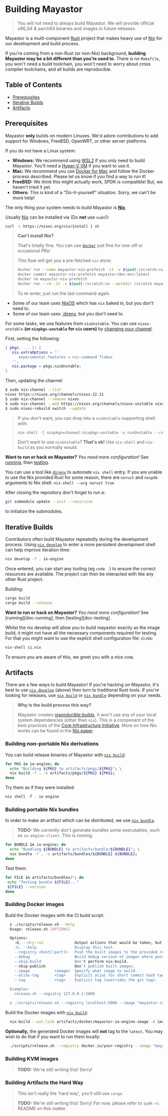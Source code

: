 # Building Mayastor

> You will not need to always build Mayastor. We will provide official x86_64
> & aarch64 binaries and images in future releases.

Mayastor is a multi-component [Rust][rust-lang] project that makes heavy use of
[Nix][nix-explore] for our development and build process.

If you're coming from a non-Rust (or non-Nix) background, **building Mayastor may be a bit
different than you're used to.** There is no `Makefile`, you won't need a build toolchain,
you won't need to worry about cross compiler toolchains, and all builds are reproducible.

## Table of Contents

- [Prerequisites](#Prerequisites)
- [Iterative Builds](#Iterative-Builds)
- [Artifacts](#Artifacts)

## Prerequisites

Mayastor **only** builds on modern Linuxes. We'd adore contributions to add support for
Windows, FreeBSD, OpenWRT, or other server platforms.

If you do not have a Linux system:

- **Windows:** We recommend using [WSL2][windows-wsl2] if you only need to
  build Mayastor. You'll need a [Hyper-V VM][windows-hyperv] if you want to use it.
- **Mac:** We recommend you use [Docker for Mac][docker-install]
  and follow the Docker process described. Please let us know if you find a way to
  run it!
- **FreeBSD:** We _think_ this might actually work, SPDK is compatible! But, we haven't
  tried it yet.
- **Others:** This is kind of a "Do-it-yourself" situation. Sorry, we can't be more help!

The only thing your system needs to build Mayastor is [**Nix**][nix-install].

Usually [Nix][nix-install] can be installed via (Do **not** use `sudo`!):

```bash
curl -L https://nixos.org/nix/install | sh
```

> **Can't install Nix?**
>
> That's totally fine. You can use [`docker`][docker-install] just fine for one-off or occasional PRs!
>
> This flow will get you a pre-fetched `nix` store:
>
> ```bash
> docker run --name mayastor-nix-prefetch -it -v $(pwd):/scratch:rw --privileged --workdir /scratch nixos/nix nix-shell --run "exit 0"
> docker commit mayastor-nix-prefetch mayastor/dev-env:latest
> docker rm mayastor-nix-prefetch
> docker run --rm -it -v $(pwd):/scratch:rw --workdir /scratch mayastor/dev-env:latest nix-shell
> ```
>
> To re-enter, just run the last command again.

- Some of our team uses [NixOS][nixos] which has `nix` baked in, but you don't need to.
- Some of our team uses [`direnv][direnv], but you don't need to.

For some tasks, we use features from `nixUnstable`. You can use `nixos-unstable`
**(or `nixpkgs-unstable` for `nix` users)** by [changing your channel][nix-channel].

First, setting the following:

```nix
{ pkgs, ... }: {
   nix.extraOptions = ''
      experimental-features = nix-command flakes
   '';
   nix.package = pkgs.nixUnstable;
}
```

Then, updating the channel:

```bash
$ sudo nix-channel --list
nixos https://nixos.org/channels/nixos-22.11
$ sudo nix-channel --remove nixos
$ sudo nix-channel --add https://nixos.org/channels/nixos-unstable nixos
$ sudo nixos-rebuild switch --update
```

> If you don't want, you can drop into a
> `nixUnstable` supporting shell with:
>
> ```bash
> nix-shell -I nixpkgs=channel:nixpkgs-unstable -p nixUnstable --command "nix --experimental-features 'nix-command flakes' develop -f . mayastor"
> ```
>
> Don't want to use `nixUnstable`? **That's ok!** Use `nix-shell` and `nix-build` as you normally would.

**Want to run or hack on Mayastor?** _You need more configuration!_ See
[running][doc-run], then [testing][doc-test].

You can use a tool like [`direnv`][direnv] to automate `nix shell` entry.
If you are unable to use the Nix provided Rust for some reason, there are `norust` and
`nospdk` arguments to Nix shell. `nix-shell --arg norust true`

After closing the repository don't forget to run a:

```bash
git submodule update --init --recursive
```

to initialize the submodules.

## Iterative Builds

Contributors often build Mayastor repeatedly during the development process.
Using [`nix develop`][nix-develop] to enter a more persistent development shell can help improve
iteration time:

```bash
nix develop -f . io-engine
```

Once entered, you can start any tooling (eg `code .`) to ensure the correct resources are available.
The project can then be interacted with like any other Rust project.

Building:

```bash
cargo build
cargo build --release
```

**Want to run or hack on Mayastor?** _You need more configuration!_ See
[running][doc-running], then [testing][doc-testing].

Whilst the nix develop will allow you to build mayastor exactly as the image build, it might not have all the necessary components required for testing.
For that you might want to use the explicit shell configuration file: ci.nix:

```bash
nix-shell ci.nix
```

To ensure you are aware of this, we greet you with a nice cow.

## Artifacts

There are a few ways to build Mayastor! If you're hacking on Mayastor, it's best to use
[`nix develop`][nix-develop] (above) then turn to traditional Rust tools. If you're looking for releases,
use [`nix build`][nix-build] or [`nix bundle`][nix-bundle] depending on your needs.

> **Why is the build process this way?**
>
> Mayastor creates [_reproducible builds_][reproducible-builds], it won't use any of your
> local system dependencies (other than `nix`). This is a component of the best practices of the
> [Core Infrastructure Initiative][cii-best-practices]. More on how Nix works can be found in the
> [Nix paper][nix-paper].

### Building non-portable Nix derivations

You can build release binaries of Mayastor with [`nix build`][nix-build]:

```bash
for PKG in io-engine; do
  echo "Building ${PKG} to artifacts/pkgs/${PKG}"; \
  nix build -f . -o artifacts/pkgs/${PKG} ${PKG};
done
```

Try them as if they were installed:

```rust
nix shell -f . io-engine
```

### Building portable Nix bundles

In order to make an artifact which can be distributed, we use [`nix bundle`][nix-bundle].

> **TODO:** We currently don't generate bundles some executables, such as
> `io-engine-client`. This is coming.

```bash
for BUNDLE in io-engine; do
  echo "Bundling ${BUNDLE} to artifacts/bundle/${BUNDLE}"; \
  nix bundle -f . -o artifacts/bundles/${BUNDLE} ${BUNDLE};
done
```

Test them:

```bash
for FILE in artifacts/bundles/*; do
 echo "Testing bundle ${FILE}..."
 ${FILE} --version
done
```

### Building Docker images

Build the Docker images with the CI build script:

```bash
  ❯ ./scripts/release.sh --help
  Usage: release.sh [OPTIONS]

  Options:
    -d, --dry-run              Output actions that would be taken, but don't run them.
    -h, --help                 Display this text.
    --registry <host[:port]>   Push the built images to the provided registry.
    --debug                    Build debug version of images where possible.
    --skip-build               Don't perform nix-build.
    --skip-publish             Don't publish built images.
    --image           <image>  Specify what image to build.
    --alias-tag       <tag>    Explicit alias for short commit hash tag.
    --tag             <tag>    Explicit tag (overrides the git tag).

  Examples:
    release.sh --registry 127.0.0.1:5000

  ❯ ./scripts/release.sh --registry localhost:5000 --image "mayastor-io-engine"
```

Build the Docker images with [`nix build`][nix-build]:

```bash
  nix-build --out-link artifacts/docker/mayastor-io-engine-image -A images.mayastor-io-engine
```

**Optionally,** the generated Docker images will **not** tag to the `latest`. You may wish to do that if
you want to run them locally:

```bash
  ./scripts/release.sh --registry docker.io/your-registry --image "mayastor-io-engine --alias-tag latest"
```

### Building KVM images

> **TODO:** We're still writing this! Sorry!

### Building Artifacts the Hard Way

> This isn't really the 'hard way', you'll still use `cargo`.

> **TODO:** We're still writing this! Sorry! For now, please refer to
> `spdk-rs` README on this matter.

[doc-run]: ./run.md
[doc-test]: ./test.md
[direnv]: https://direnv.net/
[nix-explore]: https://nixos.org/explore.html
[nix-install]: https://nixos.org/download.html
[nix-develop]: https://nixos.org/manual/nix/unstable/command-ref/new-cli/nix3-develop.html
[nix-paper]: https://edolstra.github.io/pubs/nixos-jfp-final.pdf
[nix-build]: https://nixos.org/manual/nix/unstable/command-ref/new-cli/nix3-build.html
[nix-bundle]: https://nixos.org/manual/nix/unstable/command-ref/new-cli/nix3-bundle.html
[nix-shell]: https://nixos.org/manual/nix/unstable/command-ref/new-cli/nix3-shell.html
[nix-channel]: https://nixos.wiki/wiki/Nix_channels
[nixos]: https://nixos.org/
[rust-lang]: https://www.rust-lang.org/
[windows-wsl2]: https://wiki.ubuntu.com/WSL#Ubuntu_on_WSL
[windows-hyperv]: https://wiki.ubuntu.com/Hyper-V
[docker-install]: https://docs.docker.com/get-docker/
[reproducible-builds]: https://reproducible-builds.org/
[cii-best-practices]: https://www.coreinfrastructure.org/programs/best-practices-program/
[direnv]: https://direnv.net/
